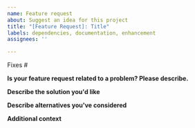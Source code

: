 ```yaml
---
name: Feature request
about: Suggest an idea for this project
title: "[Feature Request]: Title"
labels: dependencies, documentation, enhancement
assignees: ''

---
```


Fixes #
<!-- Before open up new PR, if it related to an existing issue mention it down, if not then open up new issue first and mention it -->

**Is your feature request related to a problem? Please describe.**
<!-- A clear and concise description of what the problem is. Ex. I'm always frustrated when [...] -->

**Describe the solution you'd like**
<!-- A clear and concise description of what you want to happen. -->

**Describe alternatives you've considered**
<!-- A clear and concise description of any alternative solutions or features you've considered. -->

**Additional context**
<!-- Add any other context or screenshots about the feature request here. -->
